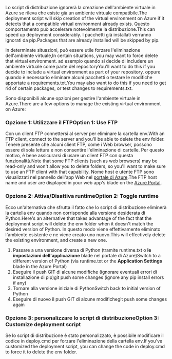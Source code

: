<span data-ttu-id="9efb7-101">Lo script di distribuzione ignorerà la creazione dell'ambiente virtuale in Azure se rileva che esiste già un ambiente virtuale compatibile.</span><span class="sxs-lookup"><span data-stu-id="9efb7-101">The deployment script will skip creation of the virtual environment on Azure if it detects that a compatible virtual environment already exists.</span></span>  <span data-ttu-id="9efb7-102">Questo comportamento può accelerare notevolmente la distribuzione.</span><span class="sxs-lookup"><span data-stu-id="9efb7-102">This can speed up deployment considerably.</span></span>  <span data-ttu-id="9efb7-103">I pacchetti già installati verranno ignorati da pip.</span><span class="sxs-lookup"><span data-stu-id="9efb7-103">Packages that are already installed will be skipped by pip.</span></span>

<span data-ttu-id="9efb7-104">In determinate situazioni, può essere utile forzare l'eliminazione dell'ambiente virtuale,</span><span class="sxs-lookup"><span data-stu-id="9efb7-104">In certain situations, you may want to force delete that virtual environment.</span></span>  <span data-ttu-id="9efb7-105">ad esempio quando si decide di includere un ambiente virtuale come parte del repository</span><span class="sxs-lookup"><span data-stu-id="9efb7-105">You'll want to do this if you decide to include a virtual environment as part of your repository.</span></span>  <span data-ttu-id="9efb7-106">oppure quando è necessario eliminare alcuni pacchetti o testare le modifiche apportate a requirements.txt.</span><span class="sxs-lookup"><span data-stu-id="9efb7-106">You may also want to do this if you need to get rid of certain packages, or test changes to requirements.txt.</span></span>

<span data-ttu-id="9efb7-107">Sono disponibili alcune opzioni per gestire l'ambiente virtuale in Azure.</span><span class="sxs-lookup"><span data-stu-id="9efb7-107">There are a few options to manage the existing virtual environment on Azure:</span></span>

### <a name="option-1-use-ftp"></a><span data-ttu-id="9efb7-108">Opzione 1: Utilizzare il FTP</span><span class="sxs-lookup"><span data-stu-id="9efb7-108">Option 1: Use FTP</span></span>
<span data-ttu-id="9efb7-109">Con un client FTP connettersi al server per eliminare la cartella env.</span><span class="sxs-lookup"><span data-stu-id="9efb7-109">With an FTP client, connect to the server and you'll be able to delete the env folder.</span></span>  <span data-ttu-id="9efb7-110">Tenere presente che alcuni client FTP, come i Web browser, possono essere di sola lettura e non consentire l'eliminazione di cartelle. Per questo motivo, è bene assicurarsi di usare un client FTP con questa funzionalità.</span><span class="sxs-lookup"><span data-stu-id="9efb7-110">Note that some FTP clients (such as web browsers) may be read-only and won't allow you to delete folders, so you'll want to make sure to use an FTP client with that capability.</span></span>  <span data-ttu-id="9efb7-111">Nome host e utente FTP sono visualizzati nel pannello dell'app Web nel [portale di Azure](https://portal.azure.com).</span><span class="sxs-lookup"><span data-stu-id="9efb7-111">The FTP host name and user are displayed in your web app's blade on the [Azure Portal](https://portal.azure.com).</span></span>

### <a name="option-2-toggle-runtime"></a><span data-ttu-id="9efb7-112">Opzione 2: Attiva/Disattiva runtime</span><span class="sxs-lookup"><span data-stu-id="9efb7-112">Option 2: Toggle runtime</span></span>
<span data-ttu-id="9efb7-113">Ecco un'alternativa che sfrutta il fatto che lo script di distribuzione eliminerà la cartella env quando non corrisponde alla versione desiderata di Python.</span><span class="sxs-lookup"><span data-stu-id="9efb7-113">Here's an alternative that takes advantage of the fact that the deployment script will delete the env folder when it doesn't match the desired version of Python.</span></span>  <span data-ttu-id="9efb7-114">In questo modo viene effettivamente eliminato l'ambiente esistente e ne viene creato uno nuovo.</span><span class="sxs-lookup"><span data-stu-id="9efb7-114">This will effectively delete the existing environment, and create a new one.</span></span>

1. <span data-ttu-id="9efb7-115">Passare a una versione diversa di Python (tramite runtime.txt o **le impostazioni dell'applicazione** blade nel portale di Azure)</span><span class="sxs-lookup"><span data-stu-id="9efb7-115">Switch to a different version of Python (via runtime.txt or the **Application Settings** blade in the Azure Portal)</span></span>
2. <span data-ttu-id="9efb7-116">Eseguire il push GIT di alcune modifiche (ignorare eventuali errori di installazione di pip)</span><span class="sxs-lookup"><span data-stu-id="9efb7-116">git push some changes (ignore any pip install errors if any)</span></span>
3. <span data-ttu-id="9efb7-117">Tornare alla versione iniziale di Python</span><span class="sxs-lookup"><span data-stu-id="9efb7-117">Switch back to initial version of Python</span></span>
4. <span data-ttu-id="9efb7-118">Eseguire di nuovo il push GIT di alcune modifiche</span><span class="sxs-lookup"><span data-stu-id="9efb7-118">git push some changes again</span></span>

### <a name="option-3-customize-deployment-script"></a><span data-ttu-id="9efb7-119">Opzione 3: personalizzare lo script di distribuzione</span><span class="sxs-lookup"><span data-stu-id="9efb7-119">Option 3: Customize deployment script</span></span>
<span data-ttu-id="9efb7-120">Se lo script di distribuzione è stato personalizzato, è possibile modificare il codice in deploy.cmd per forzare l'eliminazione della cartella env.</span><span class="sxs-lookup"><span data-stu-id="9efb7-120">If you've customized the deployment script, you can change the code in deploy.cmd to force it to delete the env folder.</span></span>

